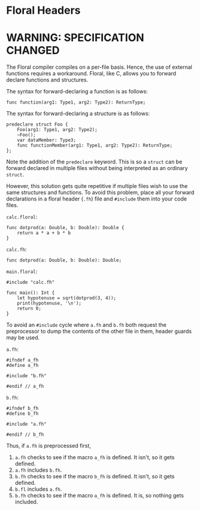# Floral Headers
# WARNING: SPECIFICATION CHANGED

The Floral compiler compiles on a per-file basis. Hence, the use of external functions requires a workaround. Floral, like C, allows you to forward declare functions and structures. 

The syntax for forward-declaring a function is as follows:

```
func function(arg1: Type1, arg2: Type2): ReturnType;
```

The syntax for forward-declaring a structure is as follows:

```
predeclare struct Foo {
    Foo(arg1: Type1, arg2: Type2);
    ~Foo();
    var dataMember: Type3;
    func functionMember(arg1: Type1, arg2: Type2): ReturnType;
};
```

Note the addition of the `predeclare` keyword. This is so a `struct` can be forward declared in multiple files without being interpreted as an ordinary `struct`.

However, this solution gets quite repetitive if multiple files wish to use the same structures and functions. To avoid this problem, place all your forward declarations in a floral header (`.fh`) file and `#include` them into your code files.

`calc.floral`:
```
func dotprod(a: Double, b: Double): Double {
    return a * a + b * b
}
```

`calc.fh`:
```
func dotprod(a: Double, b: Double): Double;
```

`main.floral`:
```
#include "calc.fh"

func main(): Int {
    let hypotenuse = sqrt(dotprod(3, 4));
    print(hypotenuse, '\n');
    return 0;
}
```

To avoid an `#include` cycle where `a.fh` and `b.fh` both request the preprocessor to dump the contents of the other file in them, header guards may be used.

`a.fh`:
```
#ifndef a_fh
#define a_fh

#include "b.fh"

#endif // a_fh
```

`b.fh`:
```
#ifndef b_fh
#define b_fh

#include "a.fh"

#endif // b_fh
```

Thus, if `a.fh` is preprocessed first,
1. `a.fh` checks to see if the macro `a_fh` is defined. It isn't, so it gets defined.
2. `a.fh` includes `b.fh`.
3. `b.fh` checks to see if the macro `b_fh` is defined. It isn't, so it gets defined.
4. `b.fl` includes `a.fh`.
5. `b.fh` checks to see if the macro `a_fh` is defined. It is, so nothing gets included.
